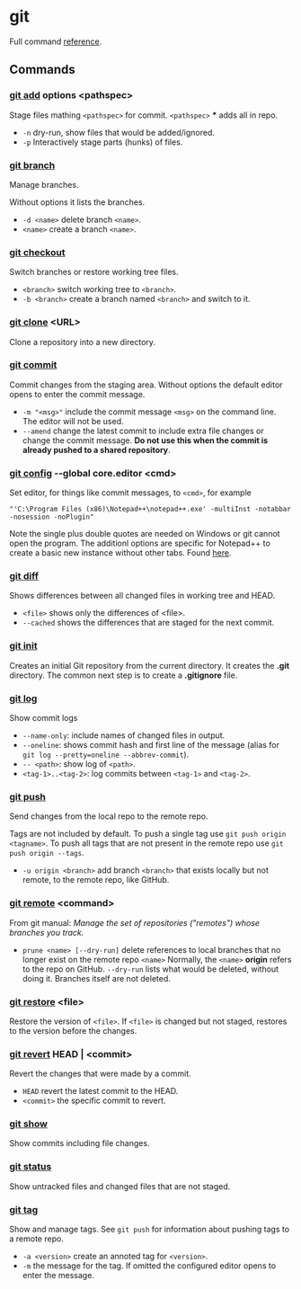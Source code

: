 # git
Full command [reference](https://git-scm.com/docs).


## Commands
### [git add](https://git-scm.com/docs/git-add) options \<pathspec>
Stage files mathing `<pathspec>` for commit. `<pathspec>` __*__ adds all in
repo.

* `-n` dry-run, show files that would be added/ignored.
* `-p` Interactively stage parts (hunks) of files.


### [git branch](https://git-scm.com/docs/git-branch)
Manage branches.

Without options it lists the branches.

* `-d <name>` delete branch `<name>`.
* `<name>` create a branch `<name>`.


### [git checkout](https://git-scm.com/docs/git-checkout)
Switch branches or restore working tree files.

* `<branch>` switch working tree to `<branch>`.
* `-b <branch>` create a branch named `<branch>` and switch to it.


### [git clone](https://git-scm.com/docs/git-clone) \<URL>
Clone a repository into a new directory.


### [git commit](https://git-scm.com/docs/git-commit)
Commit changes from the staging area. Without options the default editor opens
to enter the commit message.

* `-m "<msg>"` include the commit message `<msg>` on the command line. The
  editor will not be used.
* `--amend` change the latest commit to include extra file changes or change
  the commit message. **Do not use this when the commit is already pushed to a
  shared repository**.


### [git config](https://git-scm.com/docs/git-config) --global core.editor \<cmd>
Set editor, for things like commit messages, to `<cmd>`, for example

    "'C:\Program Files (x86)\Notepad++\notepad++.exe' -multiInst -notabbar -nosession -noPlugin"

Note the single plus double quotes are needed on Windows or git cannot open the
program. The additionl options are specific for Notepad++ to create a basic new
instance without other tabs. Found
[here](https://www.theserverside.com/blog/Coffee-Talk-Java-News-Stories-and-Opinions/How-to-set-Notepad-as-the-default-Git-editor-for-commits-instead-of-Vim).


### [git diff](https://git-scm.com/docs/git-diff)
Shows differences between all changed files in working tree and HEAD.

* `<file>` shows only the differences of \<file>.
* `--cached` shows the differences that are staged for the next commit.


### [git init](https://git-scm.com/docs/git-init)
Creates an initial Git repository from the current directory. It creates the
**.git** directory. The common next step is to create a **.gitignore** file.


### [git log](https://git-scm.com/docs/git-log)
Show commit logs

* `--name-only`: include names of changed files in output.
* `--oneline`: shows commit hash and first line of the message (alias for
  `git log --pretty=oneline --abbrev-commit`).
* `-- <path>`: show log of `<path>`.
* `<tag-1>..<tag-2>`: log commits between `<tag-1>` and `<tag-2>`.


### [git push](https://git-scm.com/docs/git-push)
Send changes from the local repo to the remote repo.

Tags are not included by default. To push a single tag use
`git push origin <tagname>`. To push all tags that are not present in the
remote repo use `git push origin --tags`.

* `-u origin <branch>` add branch `<branch>` that exists locally but not
  remote, to the remote repo, like GitHub.


### [git remote](https://git-scm.com/docs/git-remote) \<command>
From git manual: _Manage the set of repositories ("remotes") whose branches you
track._


* `prune <name> [--dry-run]` delete references to local branches that no longer
  exist on the remote repo `<name>` Normally, the `<name>` **origin** refers to
  the repo on GitHub. `--dry-run` lists what would be deleted, without doing
  it. Branches itself are not deleted.


### [git restore](https://git-scm.com/docs/git-restore) \<file>
Restore the version of `<file>`. If `<file>` is changed but not staged,
restores to the version before the changes.


### [git revert](https://git-scm.com/docs/git-revert) HEAD | \<commit>
Revert the changes that were made by a commit.

* `HEAD` revert the latest commit to the HEAD.
* `<commit>` the specific commit to revert.


### [git show](https://git-scm.com/docs/git-show)
Show commits including file changes.


### [git status](https://git-scm.com/docs/git-status)
Show untracked files and changed files that are not staged.


### [git tag](https://git-scm.com/docs/git-tag)
Show and manage tags. See `git push` for information about pushing tags to a
remote repo.

* `-a <version>` create an annoted tag for `<version>`.
* `-m` the message for the tag. If omitted the configured editor opens to
  enter the message.
